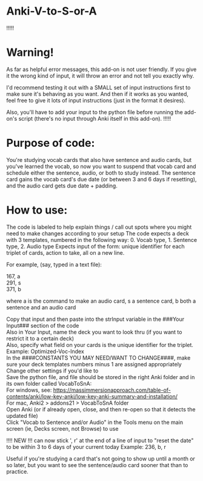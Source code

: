 # Anki-V-to-S-or-A

!!!!!
# Warning!
As far as helpful error messages, this add-on is not user friendly.  If you give it the wrong kind of input, it will throw an error and not tell you exactly why.

I'd recommend testing it out with a SMALL set of input instructions first to make sure it's behaving as you want.  And then if it works as you wanted, feel free to give it lots of input instructions (just in the format it desires).

Also, you'll have to add your input to the python file before running the add-on's script (there's no input through Anki itself in this add-on).
!!!!!

# Purpose of code:  
You're studying vocab cards that also have sentence and audio cards, but you've learned the vocab,
           so now you want to suspend that vocab card and schedule either the sentence, audio, or both to study instead.
           The sentence card gains the vocab card's due date (or between 3 and 6 days if resetting), and the audio card gets due date + padding.

# How to use:
The code is labeled to help explain things / call out spots where you might need to make changes according to your setup
The code expects a deck with 3 templates, numbered in the following way:  0. Vocab type, 1. Sentence type, 2. Audio type
Expects input of the form:  unique identifier for each triplet of cards, action to take, all on a new line.

For example, (say, typed in a text file):

167, a  
291, s  
371, b  

where a is the command to make an audio card, s a sentence card, b both a sentence and an audio card
 
Copy that input and then paste into the strInput variable in the ###Your Input### section of the code  
Also in Your Input, name the deck you want to look thru (if you want to restrict it to a certain deck)  
Also, specify what field on your cards is the unique identifier for the triplet.  Example:  Optimized-Voc-Index  
In the ####CONSTANTS YOU MAY NEED/WANT TO CHANGE####, make sure your deck templates numbers minus 1 are assigned appropriately  
Change other settings if you'd like to  
Save the python file, and file should be stored in the right Anki folder and in its own folder called VocabToSnA:  
           For windows, see:  https://massimmersionapproach.com/table-of-contents/anki/low-key-anki/low-key-anki-summary-and-installation/  
           For mac, Anki2 > addons21 > VocabToSnA folder  
Open Anki (or if already open, close, and then re-open so that it detects the updated file)  
Click  "Vocab to Sentence and/or Audio" in the Tools menu on the main screen (ie, Decks screen, not Browse) to use

!!!! NEW !!!  can now stick ', r' at the end of a line of input to "reset the date" to be within 3 to 6 days of your current today
Example:
236, b, r

Useful if you're studying a card that's not going to show up until a month or so later, but you want to see the sentence/audio card sooner that than to practice.
